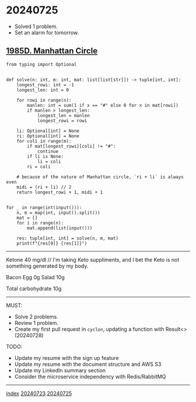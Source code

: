 <head><meta name="viewport" content="width=device-width, initial-scale=1.0, user-scalable=yes" /><meta charset="UTF-8"></head>

# 20240725

- Solved 1 problem.
- Set an alarm for tomorrow.

## [1985D. Manhattan Circle](https://codeforces.com/problemset/problem/1985/D)

```
from typing import Optional


def solve(n: int, m: int, mat: list[list[str]]) -> tuple[int, int]:
    longest_rowi: int = -1
    longest_len: int = 0

    for rowi in range(n):
        manlen: int = sum(1 if x == "#" else 0 for x in mat[rowi])
        if manlen > longest_len:
            longest_len = manlen
            longest_rowi = rowi

    li: Optional[int] = None
    ri: Optional[int] = None
    for coli in range(m):
        if mat[longest_rowi][coli] != "#":
            continue
        if li is None:
            li = coli
        ri = coli

    # because of the nature of Manhattan circle, `ri + li` is always even
    midi = (ri + li) // 2
    return longest_rowi + 1, midi + 1


for _ in range(int(input())):
    n, m = map(int, input().split())
    mat = []
    for i in range(n):
        mat.append(list(input()))

    res: tuple[int, int] = solve(n, m, mat)
    print(f"{res[0]} {res[1]}")
```

---

Ketone 40 mg/dl  // I\'m taking Keto suppliments, and I bet the Keto is not something generated by my body.

Bacon Egg 0g
Salad 10g

Total carbohydrate 10g

---

MUST:

- Solve 2 problems.
- Review 1 problem.
- Create my first pull request in `cyclon`, updating a function with Result<> (20240728)

TODO:

- Update my resume with the sign up feature
- Update my resume with the document structure and AWS S3
- Update my LinkedIn summary section
- Consider the microservice independency with Redis/RabbitMQ

---

[index](../../index.html)
[20240723](20240723.html)
[20240725](20240725.html)

